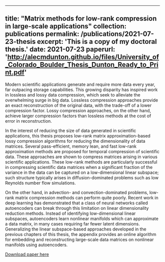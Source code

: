 
---
title: "Matrix methods for low-rank compression in large-scale applications"
collection: publications
permalink: /publications/2021-07-23-thesis
excerpt: 'This is a copy of my doctoral thesis.'
date: 2021-07-23
paperurl: 'http://alecmdunton.github.io/files/University_of_Colorado_Boulder_Thesis_Dunton_Ready_to_Print.pdf'
---
Modern scientific applications generate and require more data every year, far outpacing storage capabilities. This growing disparity has inspired work in lossless and lossy data compression, which seek to alleviate the overwhelming surge in big data. Lossless compression approaches provide an exact reconstruction of the original data, with the trade-off of a lower compression factor. Lossy compression approaches, on the other hand, achieve larger compression factors than lossless methods at the cost of error in reconstruction. 

In the interest of reducing the size of data generated in scientific applications, this thesis proposes low-rank matrix approximation-based lossy compression algorithms for reducing the dimensionality of data matrices. Several pass-efficient, memory lean, and fast low-rank approximation methods are proposed for temporal compression of scientific data. These approaches are shown to compress matrices arising in various scientific applications. These low-rank methods are particularly successful in compressing scientific data matrices when a significant fraction of the variance in the data can be captured on a low-dimensional linear subspace; such structure typically arises in diffusion-dominated problems such as low Reynolds number flow simulations. 

On the other hand, in advection- and convection-dominated problems, low-rank matrix compression methods can perform quite poorly. Recent work in deep learning has demonstrated that a class of neural networks called autoencoders can break through this limitation on linear dimensionality reduction methods. Instead of identifying low-dimensional linear subspaces, autoencoders learn nonlinear manifolds which can approximate a data matrix, in many cases requiring far fewer latent dimensions. Generalizing the linear subspace-based approaches developed in the previous chapters of this thesis, the appendix provides an online algorithm for embedding and reconstructing large-scale data matrices on nonlinear manifolds using autoencoders.


[Download paper here](http://alecmdunton.github.io/files/University_of_Colorado_Boulder_Thesis_Dunton_Ready_to_Print.pdf)
